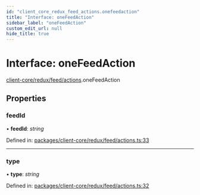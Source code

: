 ```yaml
---
id: "client_core_redux_feed_actions.onefeedaction"
title: "Interface: oneFeedAction"
sidebar_label: "oneFeedAction"
custom_edit_url: null
hide_title: true
---
```


# Interface: oneFeedAction

[client-core/redux/feed/actions](../modules/client_core_redux_feed_actions.md).oneFeedAction

## Properties

### feedId

• **feedId**: *string*

Defined in: [packages/client-core/redux/feed/actions.ts:33](https://github.com/xr3ngine/xr3ngine/blob/9d253dc38/packages/client-core/redux/feed/actions.ts#L33)

___

### type

• **type**: *string*

Defined in: [packages/client-core/redux/feed/actions.ts:32](https://github.com/xr3ngine/xr3ngine/blob/9d253dc38/packages/client-core/redux/feed/actions.ts#L32)
